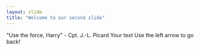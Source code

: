 ```yaml
---
layout: slide
title: "Welcome to our second slide"
---
```

"Use the force, Harry" - Cpt. J.-L. Picard
Your text
Use the left arrow to go back!

